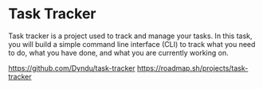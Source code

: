 # Task Tracker
Task tracker is a project used to track and manage your tasks. In this task, you will build a simple command line interface (CLI) to track what you need to do, what you have done, and what you are currently working on.

https://github.com/Dyndu/task-tracker
https://roadmap.sh/projects/task-tracker
